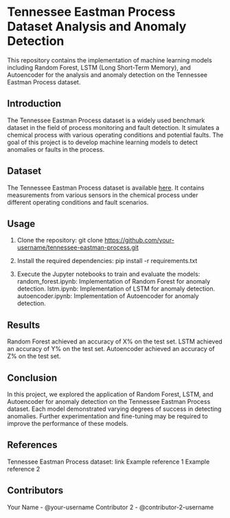 # Tennessee Eastman Process Dataset Analysis and Anomaly Detection

This repository contains the implementation of machine learning models including Random Forest, LSTM (Long Short-Term Memory), and Autoencoder for the analysis and anomaly detection on the Tennessee Eastman Process dataset.

## Introduction

The Tennessee Eastman Process dataset is a widely used benchmark dataset in the field of process monitoring and fault detection. It simulates a chemical process with various operating conditions and potential faults. The goal of this project is to develop machine learning models to detect anomalies or faults in the process.

## Dataset

The Tennessee Eastman Process dataset is available [here](link-to-dataset). It contains measurements from various sensors in the chemical process under different operating conditions and fault scenarios.

## Usage

1. Clone the repository:
git clone https://github.com/your-username/tennessee-eastman-process.git

2. Install the required dependencies:
pip install -r requirements.txt

3. Execute the Jupyter notebooks to train and evaluate the models:
random_forest.ipynb: Implementation of Random Forest for anomaly detection.
lstm.ipynb: Implementation of LSTM for anomaly detection.
autoencoder.ipynb: Implementation of Autoencoder for anomaly detection.

## Results

Random Forest achieved an accuracy of X% on the test set.
LSTM achieved an accuracy of Y% on the test set.
Autoencoder achieved an accuracy of Z% on the test set.

## Conclusion

In this project, we explored the application of Random Forest, LSTM, and Autoencoder for anomaly detection on the Tennessee Eastman Process dataset. Each model demonstrated varying degrees of success in detecting anomalies. Further experimentation and fine-tuning may be required to improve the performance of these models.

## References

Tennessee Eastman Process dataset: link
Example reference 1
Example reference 2

## Contributors

Your Name - @your-username
Contributor 2 - @contributor-2-username
